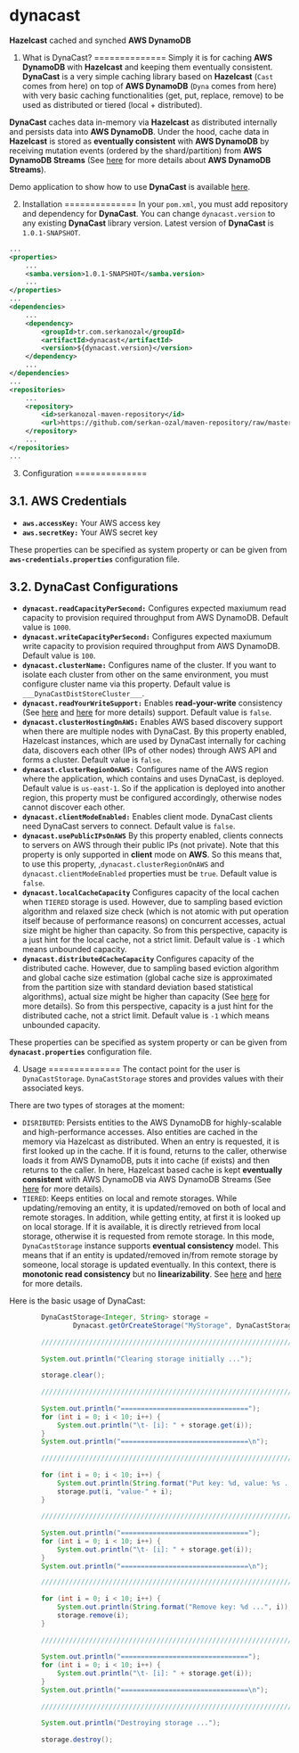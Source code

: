 # dynacast
**Hazelcast** cached and synched **AWS DynamoDB**

1. What is DynaCast?
==============
Simply it is for caching **AWS DynamoDB** with **Hazelcast** and keeping them eventually consistent. **DynaCast** is a very simple caching library based on **Hazelcast** (`Cast` comes from here) on top of **AWS DynamoDB** (`Dyna` comes from here) with very basic caching functionalities (get, put, replace, remove) to be used as distributed or tiered (local + distributed). 

**DynaCast** caches data in-memory via **Hazelcast** as distributed internally and persists data into **AWS DynamoDB**. Under the hood, cache data in **Hazelcast** is stored as __eventually consistent__ with **AWS DynamoDB** by receiving mutation events (ordered by the shard/partition) from **AWS DynamoDB Streams** (See [here](http://docs.aws.amazon.com/amazondynamodb/latest/developerguide/Streams.html) for more details about **AWS DynamoDB Streams**). 

Demo application to show how to use **DynaCast** is available [here](https://github.com/serkan-ozal/dynacast-demo).

2. Installation
==============
In your `pom.xml`, you must add repository and dependency for **DynaCast**. 
You can change `dynacast.version` to any existing **DynaCast** library version.
Latest version of **DynaCast** is `1.0.1-SNAPSHOT`.

``` xml
...
<properties>
    ...
    <samba.version>1.0.1-SNAPSHOT</samba.version>
    ...
</properties>
...
<dependencies>
    ...
	<dependency>
		<groupId>tr.com.serkanozal</groupId>
		<artifactId>dynacast</artifactId>
		<version>${dynacast.version}</version>
	</dependency>
	...
</dependencies>
...
<repositories>
	...
	<repository>
		<id>serkanozal-maven-repository</id>
		<url>https://github.com/serkan-ozal/maven-repository/raw/master/</url>
	</repository>
	...
</repositories>
...
```

3. Configuration
==============

3.1. AWS Credentials
--------------
* **`aws.accessKey:`** Your AWS access key
* **`aws.secretKey:`** Your AWS secret key

These properties can be specified as system property or can be given from **`aws-credentials.properties`** configuration file.

3.2. DynaCast Configurations
--------------
* **`dynacast.readCapacityPerSecond:`** Configures expected maxiumum read capacity to provision required throughput from AWS DynamoDB. Default value is `1000`.
* **`dynacast.writeCapacityPerSecond:`** Configures expected maxiumum write capacity to provision required throughput from AWS DynamoDB. Default value is `100`.
* **`dynacast.clusterName:`** Configures name of the cluster. If you want to isolate each cluster from other on the same environment, you must configure cluster name via this property. Default value is `___DynaCastDistStoreCluster___`.
* **`dynacast.readYourWriteSupport:`** Enables __read-your-write__ consistency (See [here](https://en.wikipedia.org/wiki/Consistency_model#Read-your-writes_Consistency) and [here](http://www.dbms2.com/2010/05/01/ryw-read-your-writes-consistency) for more details) support. Default value is `false`.
* **`dynacast.clusterHostingOnAWS:`** Enables AWS based discovery support when there are multiple nodes with DynaCast. By this property enabled, Hazelcast instances, which are used by DynaCast internally for caching data, discovers each other (IPs of other nodes) through AWS API and forms a cluster. Default value is `false`.
* **`dynacast.clusterRegionOnAWS:`** Configures name of the AWS region where the application, which contains and uses DynaCast, is deployed. Default value is `us-east-1`. So if the application is deployed into another region, this property must be configured accordingly, otherwise nodes cannot discover each other.
* **`dynacast.clientModeEnabled:`** Enables client mode. DynaCast clients need DynaCast servers to connect. Default value is `false`.
* **`dynacast.usePublicIPsOnAWS`** By this property enabled, clients connects to servers on AWS through their public IPs (not private). Note that this property is only supported in __client__ mode on __AWS__. So this means that, to use this property, ,`dynacast.clusterRegionOnAWS` and `dynacast.clientModeEnabled` properties must be `true`. Default value is `false`.
* **`dynacast.localCacheCapacity`** Configures capacity of the local cachen when `TIERED` storage is used. However, due to sampling based eviction algorithm and relaxed size check (which is not atomic with put operation itself because of performance reasons) on concurrent accesses, actual size might be higher than capacity. So from this perspective, capacity is a just hint for the local cache, not a strict limit. Default value is `-1` which means unbounded capacity.
* **`dynacast.distributedCacheCapacity`** Configures capacity of the distributed cache. However, due to sampling based eviction algorithm and global cache size estimation (global cache size is approximated from the partition size with standard deviation based statistical algorithms), actual size might be higher than capacity (See [here](http://docs.hazelcast.org/docs/3.7/manual/html-single/index.html#jcache-eviction) for more details). So from this perspective, capacity is a just hint for the distributed cache, not a strict limit. Default value is `-1` which means unbounded capacity.

These properties can be specified as system property or can be given from **`dynacast.properties`** configuration file.

4. Usage
==============
The contact point for the user is `DynaCastStorage`. `DynaCastStorage` stores and provides values with their associated keys. 

There are two types of storages at the moment:
* `DISRIBUTED`: Persists entities to the AWS DynamoDB for highly-scalable and high-performance accesses. Also entities are cached in the memory via Hazelcast as distributed. When an entry is requested, it is first looked up in the cache. If it is found, returns to the caller, otherwise loads it from AWS DynamoDB, puts it into cache (if exists) and then returns to the caller. In here, Hazelcast based cache is kept __eventually consistent__ with AWS DynamoDB via AWS DynamoDB Streams (See [here](http://docs.aws.amazon.com/amazondynamodb/latest/developerguide/Streams.html) for more details).
* `TIERED`: Keeps entities on local and remote storages. While updating/removing an entity, it is updated/removed on both of local and remote storages. In addition, while getting entity, at first it is looked up on local storage. If it is available, it is directly retrieved from local storage, otherwise it is requested from remote storage. In this mode, `DynaCastStorage` instance supports __eventual consistency__ model. This means that if an entity is updated/removed in/from remote storage by someone, local storage is updated eventually. In this context, there is __monotonic read consistency__ but no __linearizability__. See [here](https://en.wikipedia.org/wiki/Consistency_model) and [here](https://aphyr.com/posts/313-strong-consistency-models) for more details.

Here is the basic usage of DynaCast:

``` java
        DynaCastStorage<Integer, String> storage = 
                Dynacast.getOrCreateStorage("MyStorage", DynaCastStorageType.TIERED); // or DynaCastStorageType.DISTRIBUTED
        
        ///////////////////////////////////////////////////////////////////////
        
        System.out.println("Clearing storage initially ...");
        
        storage.clear();
        
        ///////////////////////////////////////////////////////////////////////
        
        System.out.println("================================");
        for (int i = 0; i < 10; i++) {
            System.out.println("\t- [i]: " + storage.get(i));
        }
        System.out.println("================================\n");
        
        ///////////////////////////////////////////////////////////////////////
        
        for (int i = 0; i < 10; i++) {
            System.out.println(String.format("Put key: %d, value: %s ...", i, "value-" + i));
            storage.put(i, "value-" + i);
        }
        
        ///////////////////////////////////////////////////////////////////////
        
        System.out.println("================================");
        for (int i = 0; i < 10; i++) {
            System.out.println("\t- [i]: " + storage.get(i));
        }
        System.out.println("================================\n");

        ///////////////////////////////////////////////////////////////////////
        
        for (int i = 0; i < 10; i++) {
            System.out.println(String.format("Remove key: %d ...", i));
            storage.remove(i);
        }
        
        ///////////////////////////////////////////////////////////////////////
        
        System.out.println("================================");
        for (int i = 0; i < 10; i++) {
            System.out.println("\t- [i]: " + storage.get(i));
        }
        System.out.println("================================\n");
        
        ///////////////////////////////////////////////////////////////////////
        
        System.out.println("Destroying storage ...");
        
        storage.destroy();
```

